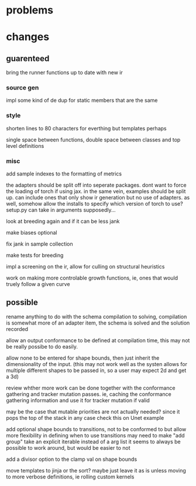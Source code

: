 # problems

# changes

## guarenteed

bring the runner functions up to date with new ir

### source gen

impl some kind of de dup for static members that are the same

### style

shorten lines to 80 characters for everthing but templates perhaps

single space between functions, double space between classes and top level definitions

### misc

add sample indexes to the formatting of metrics

the adapters should be split off into seperate packages. dont want to force the loading of torch if using jax.
in the same vein, examples should be split up. can include ones that only show ir generation but no use of adapters.
as well, somehow allow the installs to specify which version of torch to use? setup.py can take in arguments supposedly...

look at breeding again and if it can be less jank

make biases optional

fix jank in sample collection

make tests for breeding

impl a screening on the ir, allow for culling on structural heuristics

work on making more controlable growth functions, ie, ones that would truely follow a given curve

## possible

rename anything to do with the schema compilation to solving, compilation is somewhat more of an adapter item, the schema is solved and the solution recorded  

allow an output conformance to be defined at compilation time, this may not be really possibe to do easily.

allow none to be entered for shape bounds, then just inherit the dimensionality of the input.
(this may not work well as the systen allows for multiple different shapes to be passed in, so a user may expect 2d and get a 3d)

review whther more work can be done together with the conformance gathering and tracker mutation passes.
ie, caching the conformance gathering information and use it for tracker mutation if valid

may be the case that mutable priorities are not actually needed? since it pops the top of the stack in any case
check this on Unet example

add optional shape bounds to transitions, not to be conformed to but allow more flexibility in defining when to use transitions
may need to make "add group" take an explicit iterable instead of a arg list
it seems to always be possible to work around, but would be easier to not

add a divisor option to the clamp val on shape bounds

move templates to jinja or the sort?
maybe just leave it as is unless moving to more verbose definitions, ie rolling custom kernels

